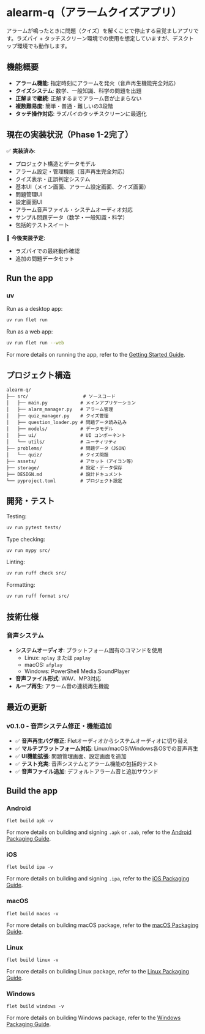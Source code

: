 # alearm-q（アラームクイズアプリ）

アラームが鳴ったときに問題（クイズ）を解くことで停止する目覚ましアプリです。ラズパイ + タッチスクリーン環境での使用を想定していますが、デスクトップ環境でも動作します。

## 機能概要

- **アラーム機能**: 指定時刻にアラームを発火（音声再生機能完全対応）
- **クイズシステム**: 数学、一般知識、科学の問題を出題
- **正解まで継続**: 正解するまでアラーム音が止まらない
- **複数難易度**: 簡単・普通・難しいの3段階
- **タッチ操作対応**: ラズパイのタッチスクリーンに最適化

## 現在の実装状況（Phase 1-2完了）

✅ **実装済み**:
- プロジェクト構造とデータモデル
- アラーム設定・管理機能（音声再生完全対応）
- クイズ表示・正誤判定システム
- 基本UI（メイン画面、アラーム設定画面、クイズ画面）
- 問題管理UI
- 設定画面UI
- アラーム音声ファイル・システムオーディオ対応
- サンプル問題データ（数学・一般知識・科学）
- 包括的テストスイート

🚧 **今後実装予定**:
- ラズパイでの最終動作確認
- 追加の問題データセット

## Run the app

### uv

Run as a desktop app:

```bash
uv run flet run
```

Run as a web app:

```bash
uv run flet run --web
```

For more details on running the app, refer to the [Getting Started Guide](https://flet.dev/docs/getting-started/).

## プロジェクト構造

```
alearm-q/
├── src/                    # ソースコード
│   ├── main.py            # メインアプリケーション
│   ├── alarm_manager.py   # アラーム管理
│   ├── quiz_manager.py    # クイズ管理
│   ├── question_loader.py # 問題データ読み込み
│   ├── models/            # データモデル
│   ├── ui/                # UI コンポーネント
│   └── utils/             # ユーティリティ
├── problems/              # 問題データ（JSON）
│   └── quiz/              # クイズ問題
├── assets/                # アセット（アイコン等）
├── storage/               # 設定・データ保存
├── DESIGN.md              # 設計ドキュメント
└── pyproject.toml         # プロジェクト設定
```

## 開発・テスト

Testing:
```bash
uv run pytest tests/
```

Type checking:
```bash
uv run mypy src/
```

Linting:
```bash
uv run ruff check src/
```

Formatting:
```bash
uv run ruff format src/
```

## 技術仕様

### 音声システム
- **システムオーディオ**: プラットフォーム固有のコマンドを使用
  - Linux: `aplay` または `paplay`
  - macOS: `afplay`  
  - Windows: PowerShell Media.SoundPlayer
- **音声ファイル形式**: WAV、MP3対応
- **ループ再生**: アラーム音の連続再生機能

## 最近の更新

### v0.1.0 - 音声システム修正・機能追加
- ✅ **音声再生バグ修正**: Fletオーディオからシステムオーディオに切り替え
- ✅ **マルチプラットフォーム対応**: Linux/macOS/Windows各OSでの音声再生
- ✅ **UI機能拡張**: 問題管理画面、設定画面を追加
- ✅ **テスト充実**: 音声システムとアラーム機能の包括的テスト
- ✅ **音声ファイル追加**: デフォルトアラーム音と追加サウンド

## Build the app

### Android

```
flet build apk -v
```

For more details on building and signing `.apk` or `.aab`, refer to the [Android Packaging Guide](https://flet.dev/docs/publish/android/).

### iOS

```
flet build ipa -v
```

For more details on building and signing `.ipa`, refer to the [iOS Packaging Guide](https://flet.dev/docs/publish/ios/).

### macOS

```
flet build macos -v
```

For more details on building macOS package, refer to the [macOS Packaging Guide](https://flet.dev/docs/publish/macos/).

### Linux

```
flet build linux -v
```

For more details on building Linux package, refer to the [Linux Packaging Guide](https://flet.dev/docs/publish/linux/).

### Windows

```
flet build windows -v
```

For more details on building Windows package, refer to the [Windows Packaging Guide](https://flet.dev/docs/publish/windows/).